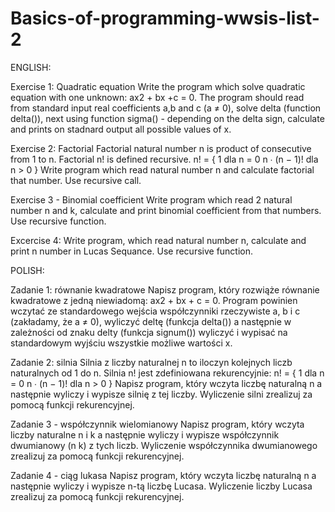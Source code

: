 # Basics-of-programming-wwsis-list-2
ENGLISH:


Exercise 1: Quadratic equation
        Write the program which solve quadratic equation with one unknown: ax2 + bx +c = 0.
        The program should read from standard input real coefficients a,b and c (a ≠ 0), solve delta (function delta()),
        next using function sigma() - depending on the delta sign, calculate and prints on stadnard output all possible values of x.
        
Exercise 2: Factorial
        Factorial natural number n is product of consecutive from 1 to n. Factorial n! is defined recursive.
        n! = {
            1 dla n = 0
            n ∙ (n − 1)! dla n > 0
            }
        Write program which read natural number n and calculate factorial that number. Use recursive call.
        
Exercise 3 - Binomial coefficient
        Write program which read 2 natural number n and k, calculate and print binomial coefficient from that numbers.
        Use recursive function.
        
Excercise 4: Write program, which read natural number n, calculate and print n number in Lucas Sequance. Use recursive                function.
        
POLISH:
   
   
Zadanie 1: równanie kwadratowe
        Napisz program, który rozwiąże równanie kwadratowe z jedną niewiadomą: ax2 + bx + c = 0.
        Program powinien wczytać ze standardowego wejścia współczynniki rzeczywiste a, b i c (zakładamy,
        że a ≠ 0), wyliczyć deltę (funkcja delta()) a następnie w zależności od znaku delty (funkcja signum())
        wyliczyć i wypisać na standardowym wyjściu wszystkie możliwe wartości x.
        
Zadanie 2: silnia
        Silnia z liczby naturalnej n to iloczyn kolejnych liczb naturalnych od 1 do n. Silnia n! jest zdefiniowana
        rekurencyjnie:
        n! = {
            1 dla n = 0
            n ∙ (n − 1)! dla n > 0
            }
        Napisz program, który wczyta liczbę naturalną n a następnie wyliczy i wypisze silnię z tej liczby.
        Wyliczenie silni zrealizuj za pomocą funkcji rekurencyjnej.
        
Zadanie 3 - współczynnik wielomianowy
        Napisz program, który wczyta liczby naturalne n i k a następnie wyliczy i wypisze współczynnik
        dwumianowy (n k) z tych liczb. Wyliczenie współczynnika dwumianowego zrealizuj za pomocą funkcji
        rekurencyjnej.
        
Zadanie 4 - ciąg lukasa
        Napisz program, który wczyta liczbę naturalną n a następnie wyliczy i wypisze n-tą liczbę Lucasa.
        Wyliczenie liczby Lucasa zrealizuj za pomocą funkcji rekurencyjnej.
